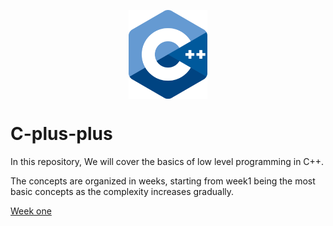 <p align="center"><img alt='cpp-logo' src='./.documentation/cpp-logo.png' width='126X65' align="center" display="block" margin-left='auto' margin-right='auto'></p>


# C-plus-plus

In this repository, We will cover the basics of low level programming in C++. 

The concepts are organized in weeks, starting from week1 being the most basic concepts as the complexity increases gradually. 

<p><a href="./week1/README.md">Week one</a></p>
